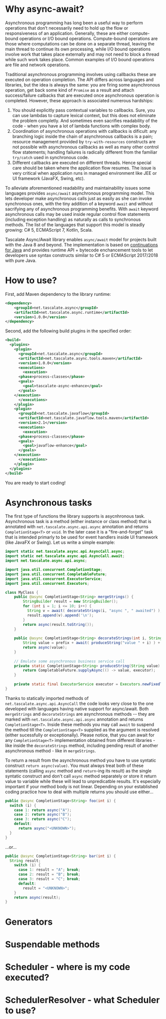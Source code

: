 # Why async-await?
Asynchronous programming has long been a useful way to perform operations that don’t necessarily need to hold up the flow or responsiveness of an application. Generally, these are either compute-bound operations or I/O bound operations. Compute-bound operations are those where computations can be done on a separate thread, leaving the main thread to continue its own processing, while I/O bound operations involve work that takes place externally and may not need to block a thread while such work takes place. Common examples of I/O bound operations are file and network operations. 

Traditional asynchronous programming involves using callbacks these are executed on operation completion. The API differs across languages and libraries, but the idea is always the same: you are firing some asynchronous operation, get back some kind of `Promise` as a result and attach success/failure calbacks that are executed once asynchronous operation is completed. However, these approach is associated numerous hardships:
1. You should explicitly pass contextual variables to callbacks. Sure, you can use lambdas to capture lexical context, but this does not eliminate the problem completly. And sometimes even sacrifies readability of the code - when you have a lot of lambda functions with complex body.
2. Coordination of asynchronous operations with callbacks is dificult: any branching logic inside the chain of asynchronous callbacks is a pain; resource management provided by `try-with-resources` constructs are not possible with asynchronous callbacks as well as many other control flow statements; handling failures is radically different from the familiar `try/catch` used in synchronous code.
3. Different callbacks are executed on different threads. Hence special care should be taken where the application flow resumes. The issue is very critical when application runs in managed environment like JEE or UI framework (JavaFX, Swing, etc).

To alleviate aforementioned readability and maintainability issues some languages provides `async/await` asynchronous programming model. This lets developer make asynchronous calls just as easily as she can invoke synchronous ones, with the tiny addition of a keyword `await` and without sacrifying any of asynchronous programming benefits. With `await` keyword asynchronous calls may be used inside regular control flow statements (including exception handling) as naturally as calls to synchronous methods. The list of the languages that support this model is steadly growing: C# 5, ECMAScript 7, Kotlin, Scala. 

Tascalate Async/Await library enables `async/await` model for projects built with the Java 8 and beyond. The implementation is based on [continuations for Java](https://github.com/vsilaev/tascalate-javaflow) and provides runtime API + bytecode enchancement tools to let developers use syntax constructs similar to C# 5 or ECMAScript 2017/2018 with pure Java.

# How to use?
First, add Maven dependency to the library runtime:
```xml
<dependency>
    <groupId>net.tascalate.async</groupId>
    <artifactId>net.tascalate.async.runtime</artifactId>
    <version>1.0.0</version>
</dependency>
```
Second, add the following build plugins in the specified order:
```xml
<build>
  <plugins>
    <plugin>
      <groupId>net.tascalate.async</groupId>
      <artifactId>net.tascalate.async.tools.maven</artifactId>
      <version>1.0.0</version>
      <executions>
        <execution>
	  <phase>process-classes</phase>
	  <goals>
	    <goal>tascalate-async-enhance</goal>
	  </goals>
	</execution>
      </executions>
    </plugin>
    <plugin>
      <groupId>net.tascalate.javaflow</groupId>
      <artifactId>net.tascalate.javaflow.tools.maven</artifactId>
      <version>2.1</version>
      <executions>
        <execution>
	  <phase>process-classes</phase>
	  <goals>
	    <goal>javaflow-enhance</goal>
	  </goals>
	</execution>
      </executions>
    </plugin>
  </plugins>
</build>
```
You are ready to start coding!
# Asynchronous tasks
The first type of functions the library supports is asycnhronous task. Asynchronous task is a method (either instance or class method) that is annotated with `net.tascalate.async.api.async` annotation and returns `CompletionStage<T>` or `void`. In the later case it is a "fire-and-forget" task that is intended primarly to be used for event handlers inside UI framework (like JavaFX or Swing). Let us write a simple example:
```java
import static net.tascalate.async.api.AsyncCall.async;
import static net.tascalate.async.api.AsyncCall.await;
import net.tascalate.async.api.async;

import java.util.concurrent.CompletionStage;
import java.util.concurrent.CompletableFuture;
import java.util.concurrent.ExecutorService;
import java.util.concurrent.Executors;

class MyClass {
    public @async CompletionStage<String> mergeStrings() {
        StringBuilder result = new StringBuilder();
        for (int i = 1; i <= 10; i++) {
          String v = await( decorateStrings(i, "async ", " awaited") );
          result.append(v).append('\n');
        }
        return async(result.toString());
    }
    
    public @async CompletionStage<String> decorateStrings(int i, String prefix, String suffix) {
        String value = prefix + await( produceString("value " + i) ) + suffix;
        return async(value);
    }
    
    // Emulate some asynchronous business service call
    private static CompletionStage<String> produceString(String value) {
        return CompletableFuture.supplyAsync(() -> value, executor);
    }
    
    private static final ExecutorService executor = Executors.newFixedThreadPool(4);
}
```
Thanks to statically imported methods of `net.tascalate.async.api.AsyncCall` the code looks very close to the one developed with languages having native support for async/await. Both `mergeStrings` and `decorateStrings` are asynchronous methods -- they are marked with `net.tascalate.async.api.async` annotation and returns `CompletionStage<T>`. Inside these methods you may call `await` to suspend the method till the `CompletionStage<T>` supplied as the argument is resolved (either sucessfully or exceptionally). Please notice, that you can await for any `CompletionStage<T>` implementation obtained from different libraries - like inside the `decorateStrings` method, including pending result of another asynchronous method - like in `mergeStrings`. 

To return a result from the asynchronous method you have to use syntatic construct `return async(value)`. You must always treat both of these statements (calling `async` method and `return`-ing its result) as the single syntatic construct and don't call `async` method separately or store it return value to variable while these will lead to unpredicatble results. It's especially important if your method body is not linear. Depending on your established coding practice how to deal with multiple returns you should use either...
```java
public @async CompletionStage<String> foo(int i) {
  switch (i) {
    case 1: return async("A");
    case 2: return async("B");
    case 3: return async("C");
    default:
      return async("<UNKNOWN>");
  }
}
```
...or...
```java
public @async CompletionStage<String> bar(int i) {
  String result;
    switch (i) {
      case 1: result = "A"; break;
      case 2: result = "B"; break;
      case 3: result = "C"; break;
      default:
        result = "<UNKNOWN>";
    }
    return async(result);
}
```

# Generators

# Suspendable methods
# Scheduler - where is my code executed?
# SchedulerResolver - what Scheduler to use?
